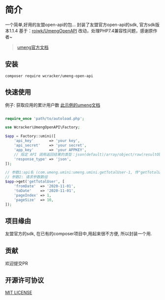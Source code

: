 # 简介

一个简单,好用的友盟open-api的包...
封装了友盟官方open-api的sdk, 官方sdk版本1.1.4
基于：[roiwk/UmengOpenAPI](https://github.com/roiwk/UmengOpenAPI) 改动，处理PHP7.4兼容性问题，感谢原作者~

> [umeng官方文档](https://developer.umeng.com/open-api/state)

## 安装

```shell
composer require wcracker/umeng-open-api
```

## 快速使用

例子: 获取应用的累计用户数
[此示例的umeng文档](https://developer.umeng.com/open-api/docs/com.umeng.umini/umeng.umini.getTotalUser/1)

```php

require_once 'path/to/autoload.php';

use Wcracker\UmengOpenAPI\Factory;

$app = Factory::umini([
    'api_key'       => 'your key',
    'api_secret'    => 'your secret',
    'app_key'       => 'your APPKEY',
    // 指定 API 调用返回结果的类型：json(default)/array/object/raw(resultObject)
    'response_type' => 'json',
]);

// 参数1:api名 (com.umeng.umini:umeng.umini.getTotalUser-1, 传"getTotalUser" 即可)
// 参数2: 请求参数数组
$app->get('getTotalUser', [
    'fromDate'  => '2020-11-01',
    'toDate'    => '2020-11-01',
    'pageIndex' => 1,
    'pageSize'  => 10,
]);
```

## 项目缘由

友盟官方的sdk, 在已有的composer项目中,用起来很不方便, 所以封装一个用.

## 贡献

欢迎提交PR

## 开源许可协议

 [MIT LICENSE](./LICENSE)
